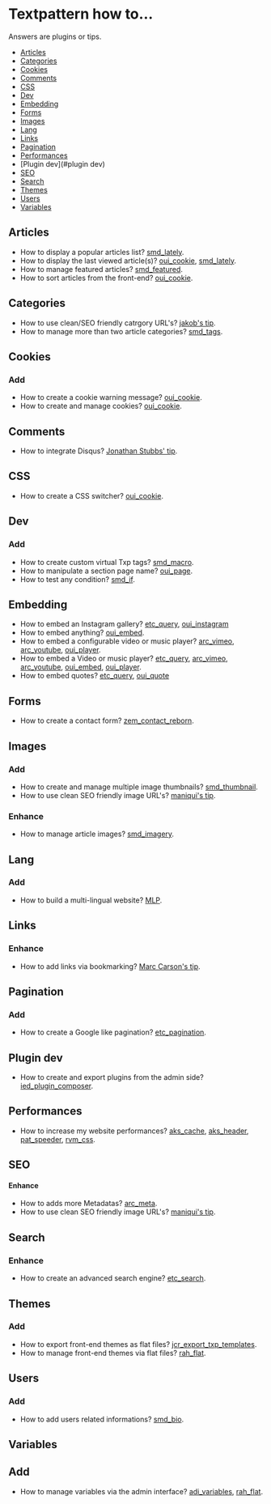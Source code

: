 # Textpattern how to…

Answers are plugins or tips.

* [Articles](#articles)
* [Categories](#categories)
* [Cookies](#cookies)
* [Comments](#comments)
* [CSS](#css)
* [Dev](#dev)
* [Embedding](#embedding)
* [Forms](#forms)
* [Images](#images)
* [Lang](#lang)
* [Links](#links)
* [Pagination](#pagination)
* [Performances](#performances)
* [Plugin dev](#plugin dev)
* [SEO](#seo)
* [Search](#search)
* [Themes](#themes)
* [Users](#users)
* [Variables](#variables)

## Articles

* How to display a popular articles list? [smd_lately](http://stefdawson.com/sw/plugins/smd_lately).
* How to display the last viewed article(s)? [oui_cookie](https://github.com/nicolasGraph/oui_cookie), [smd_lately](http://stefdawson.com/sw/plugins/smd_lately).
* How to manage featured articles? [smd_featured](http://stefdawson.com/sw/plugins/smd_featured).
* How to sort articles from the front-end? [oui_cookie](https://github.com/nicolasGraph/oui_cookie).

## Categories

* How to use clean/SEO friendly catrgory URL's? [jakob's tip](http://forum.textpattern.com/viewtopic.php?pid=301000#p301000).
* How to manage more than two article categories? [smd_tags](https://github.com/Bloke/smd_tags).

## Cookies

### Add

* How to create a cookie warning message? [oui_cookie](https://github.com/nicolasGraph/oui_cookie).
* How to create and manage cookies? [oui_cookie](https://github.com/nicolasGraph/oui_cookie).

## Comments

* How to integrate Disqus? [Jonathan Stubbs' tip](http://textpattern.tips/integrate-disqus-with-textpattern).

## CSS

* How to create a CSS switcher? [oui_cookie](https://github.com/nicolasGraph/oui_cookie).

## Dev

### Add

* How to create custom virtual Txp tags? [smd_macro](https://github.com/Bloke/smd_macro).
* How to manipulate a section page name? [oui_page](https://github.com/nicolasGraph/oui_page).
* How to test any condition? [smd_if](http://stefdawson.com/sw/plugins/smd_if).

## Embedding

* How to embed an Instagram gallery? [etc_query](http://www.iut-fbleau.fr/projet/etc/index.php?id=3), [oui_instagram](https://github.com/nicolasGraph/oui_instagram)
* How to embed anything? [oui_embed](https://github.com/nicolasGraph/oui_cookie).
* How to embed a configurable video or music player? [arc_vimeo](https://github.com/drmonkeyninja/arc_vimeo), [arc_youtube](https://github.com/drmonkeyninja/arc_youtube), [oui_player](https://github.com/nicolasGraph/oui_player).
* How to embed a Video or music player? [etc_query](http://www.iut-fbleau.fr/projet/etc/index.php?id=3), [arc_vimeo](https://github.com/drmonkeyninja/arc_vimeo), [arc_youtube](https://github.com/drmonkeyninja/arc_youtube), [oui_embed](https://github.com/nicolasGraph/oui_embed), [oui_player](https://github.com/nicolasGraph/oui_player).
* How to embed quotes? [etc_query](http://www.iut-fbleau.fr/projet/etc/index.php?id=3), [oui_quote](https://github.com/nicolasGraph/oui_quote)

## Forms

* How to create a contact form? [zem_contact_reborn](https://github.com/Bloke/zem_contact_reborn).

## Images

### Add

* How to create and manage multiple image thumbnails? [smd_thumbnail](https://github.com/Bloke/smd_thumbnail).
* How to use clean SEO friendly image URL's? [maniqui's tip](http://forum.textpattern.com/viewtopic.php?pid=288593#p288593).

### Enhance

* How to manage article images? [smd_imagery](https://github.com/Bloke/smd_imagery).

## Lang

### Add

* How to build a multi-lingual website? [MLP](https://github.com/Bloke/MLP).

## Links

### Enhance

* How to add links via bookmarking? [Marc Carson's tip](http://textpattern.tips/creating-a-custom-bookmarklet-to-grow-your-link-collection).

## Pagination

### Add

* How to create a Google like pagination? [etc_pagination](http://www.iut-fbleau.fr/projet/etc/index.php?id=22).

## Plugin dev

* How to create and export plugins from the admin side? [ied_plugin_composer](https://github.com/Bloke/ied_plugin_composer).

## Performances

* How to increase my website performances? [aks_cache](http://makss.uaho.net/plugins/aks_cache), [aks_header](http://makss.uaho.net/plugins/aks_header), [pat_speeder](http://pat-speeder.cara-tm.com/fr), [rvm_css](https://vanmelick.com/txp/).

## SEO

#### Enhance

* How to adds more Metadatas? [arc_meta](https://github.com/drmonkeyninja/arc_meta).
* How to use clean SEO friendly image URL's? [maniqui's tip](http://forum.textpattern.com/viewtopic.php?pid=288593#p288593).

## Search

### Enhance

* How to create an advanced search engine? [etc_search](http://www.iut-fbleau.fr/projet/etc/index.php?id=10).

## Themes

### Add

* How to export front-end themes as flat files? [jcr_export_txp_templates](https://github.com/jools-r/jcr_export_txp_templates).
* How to manage front-end themes via flat files? [rah_flat](https://github.com/NicolasGraph/rah_flat).

## Users

### Add

* How to add users related informations? [smd_bio](https://github.com/Bloke/smd_bio).

## Variables

## Add

* How to manage variables via the admin interface? [adi_variables](http://www.greatoceanmedia.com.au/txp/?plugin=adi_variables), [rah_flat](https://github.com/NicolasGraph/rah_flat).
